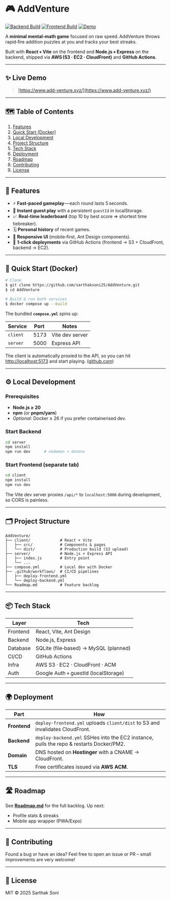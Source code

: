 # 🎮 AddVenture

[![Backend Build](https://github.com/sarthaksoni25/AddVenture/actions/workflows/deploy-backend.yml/badge.svg)](https://github.com/sarthaksoni25/AddVenture/actions/workflows/deploy-backend.yml)
[![Frontend Build](https://github.com/sarthaksoni25/AddVenture/actions/workflows/deploy-frontend.yml/badge.svg)](https://github.com/sarthaksoni25/AddVenture/actions/workflows/deploy-frontend.yml)
[![Demo](https://img.shields.io/badge/demo-online-blue?style=flat-square)](https://www.add-venture.xyz/)

A **minimal mental‑math game** focused on raw speed. AddVenture throws rapid‑fire addition puzzles at you and tracks your best streaks.

Built with **React + Vite** on the frontend and **Node.js + Express** on the backend, shipped via **AWS (S3 · EC2 · CloudFront)** and **GitHub Actions**.

---

## ✨ Live Demo

> [https://www.add-venture.xyz/](https://www.add-venture.xyz/)

---

## 🗺 Table of Contents

1. [Features](#-features)
2. [Quick Start (Docker)](#-quick-start-docker)
3. [Local Development](#-local-development)
4. [Project Structure](#-project-structure)
5. [Tech Stack](#-tech-stack)
6. [Deployment](#-deployment)
7. [Roadmap](#-roadmap)
8. [Contributing](#-contributing)
9. [License](#-license)

---

## 🧠 Features

* ⚡ **Fast‑paced gameplay** — each round lasts 5 seconds.
* 👤 **Instant guest play** with a persistent `guestId` in localStorage.
* 📈 **Real‑time leaderboard** (top 10 by best score ⇒ shortest time tiebreaker).
* 🗓 **Personal history** of recent games.
* 📱 **Responsive UI** (mobile‑first, Ant Design components).
* 🚀 **1‑click deployments** via GitHub Actions (frontend → S3 + CloudFront, backend → EC2).

---

## 🚀 Quick Start (Docker)

```bash
# Clone
$ git clone https://github.com/sarthaksoni25/AddVenture.git
$ cd AddVenture

# Build & run both services
$ docker compose up --build
```

The bundled **`compose.yml`** spins up:

| Service  | Port  | Notes           |
| -------- | ----- | --------------- |
| `client` |  5173 | Vite dev server |
| `server` |  5000 | Express API     |

The client is automatically proxied to the API, so you can hit [http://localhost:5173](http://localhost:5173) and start playing. ([github.com](https://github.com/sarthaksoni25/AddVenture))

---

## ⚙️ Local Development

### Prerequisites

* **Node.js ≥ 20**
* **npm** (or **pnpm/yarn**)
* *Optional:* Docker ≥ 26 if you prefer containerised dev.

### Start Backend

```bash
cd server
npm install
npm run dev      # nodemon + dotenv
```

### Start Frontend (separate tab)

```bash
cd client
npm install
npm run dev
```

The Vite dev server proxies `/api/*` to `localhost:5000` during development, so CORS is painless.

---

## 🗂 Project Structure

```
AddVenture/
├── client/             # React + Vite
│   ├── src/            # Components & pages
│   └── dist/           # Production build (S3 upload)
├── server/             # Node.js + Express API
│   ├── index.js        # Entry point
│   └── ...
├── compose.yml         # Local dev with Docker
├── .github/workflows/  # CI/CD pipelines
│   ├── deploy-frontend.yml
│   └── deploy-backend.yml
└── Roadmap.md          # Feature backlog
```

---

## 📦 Tech Stack

| Layer    | Tech                                  |
| -------- | ------------------------------------- |
| Frontend | React, Vite, Ant Design               |
| Backend  | Node.js, Express                      |
| Database | SQLite (file‑based) → MySQL (planned) |
| CI/CD    | GitHub Actions                        |
| Infra    | AWS S3 · EC2 · CloudFront · ACM       |
| Auth     | Google Auth + guestId (localStorage)    |

---

## 🌍 Deployment

| Part         | How                                                                                     |
| ------------ | --------------------------------------------------------------------------------------- |
| **Frontend** | `deploy-frontend.yml` uploads `client/dist` to S3 and invalidates CloudFront.           |
| **Backend**  | `deploy-backend.yml` SSHes into the EC2 instance, pulls the repo & restarts Docker/PM2. |
| **Domain**   | DNS hosted on **Hostinger** with a CNAME → CloudFront.                                  |
| **TLS**      | Free certificates issued via **AWS ACM**.                                               |

---

## 🛣 Roadmap

See **[Roadmap.md](./Roadmap.md)** for the full backlog. Up next:

* Profile stats & streaks
* Mobile app wrapper (PWA/Expo)

---

## 🤝 Contributing

Found a bug or have an idea? Feel free to open an issue or PR – small improvements are very welcome!

---

## 📄 License

MIT © 2025 Sarthak Soni
